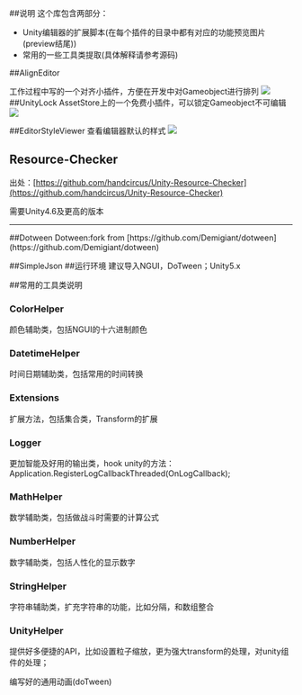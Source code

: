 ##说明
这个库包含两部分：

- Unity编辑器的扩展脚本(在每个插件的目录中都有对应的功能预览图片(preview结尾))
- 常用的一些工具类提取(具体解释请参考源码)

##AlignEditor

工作过程中写的一个对齐小插件，方便在开发中对Gameobject进行排列
![](https://github.com/zhaoqingqing/Unity_Editor_Scripts/blob/master/Assets/Editor/AlignEditor/AlignEditor_preview.jpg)
##UnityLock
AssetStore上的一个免费小插件，可以锁定Gameobject不可编辑
![](https://github.com/zhaoqingqing/Unity_Editor_Scripts/blob/master/Assets/Editor/UnityLock/UnityLock-preview.jpg)

##EditorStyleViewer
查看编辑器默认的样式
![](https://github.com/zhaoqingqing/Unity_Editor_Scripts/blob/master/Assets/Editor/Tools/TransformContextMenu-preview.jpg)


## Resource-Checker 

出处：[https://github.com/handcircus/Unity-Resource-Checker](https://github.com/handcircus/Unity-Resource-Checker)

需要Unity4.6及更高的版本

<hr>
##Dotween
Dotween:fork from  [https://github.com/Demigiant/dotween](https://github.com/Demigiant/dotween)

##SimpleJson
##运行环境
建议导入NGUI，DoTween；Unity5.x

##常用的工具类说明
### ColorHelper 
颜色辅助类，包括NGUI的十六进制颜色

### DatetimeHelper 
时间日期辅助类，包括常用的时间转换

### Extensions 
扩展方法，包括集合类，Transform的扩展

### Logger 
更加智能及好用的输出类，hook unity的方法：Application.RegisterLogCallbackThreaded(OnLogCallback);

### MathHelper 
数学辅助类，包括做战斗时需要的计算公式

### NumberHelper 
数字辅助类，包括人性化的显示数字

### StringHelper 
字符串辅助类，扩充字符串的功能，比如分隔，和数组整合

### UnityHelper
提供好多便捷的API，比如设置粒子缩放，更为强大transform的处理，对unity组件的处理；

编写好的通用动画(doTween)